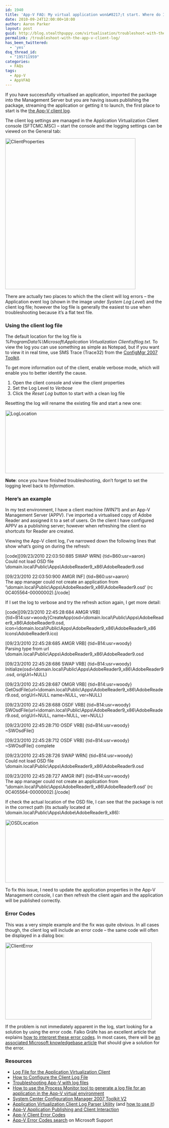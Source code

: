 ```yaml
---
id: 1940
title: 'App-V FAQ: My virtual application won&#8217;t start. Where do I start troubleshooting?'
date: 2010-09-24T12:00:00+10:00
author: Aaron Parker
layout: post
guid: http://blog.stealthpuppy.com/virtualisation/troubleshoot-with-the-app-v-client-log/
permalink: /troubleshoot-with-the-app-v-client-log/
has_been_twittered:
  - 'yes'
dsq_thread_id:
  - "195711959"
categories:
  - FAQs
tags:
  - App-V
  - AppVFAQ
---
```

<img style="margin: 0px 10px 5px 0px; display: inline;" src="http://stealthpuppy.com/wp-content/uploads/2010/06/AppVFAQLogo.png" alt="" align="right" />If you have successfully virtualised an application, imported the package into the Management Server but you are having issues publishing the package, streaming the application or getting it to launch, the first place to start is the [the App-V client log](http://technet.microsoft.com/en-us/library/cc817165.aspx).

The client log settings are managed in the Application Virtualization Client console (SFTCMC.MSC) – start the console and the logging settings can be viewed on the General tab:

[<img style="background-image: none; padding-left: 0px; padding-right: 0px; display: inline; padding-top: 0px; border: 0px;" title="ClientProperties" src="http://stealthpuppy.com/wp-content/uploads/2010/09/ClientProperties_thumb.png" border="0" alt="ClientProperties" width="414" height="479" />](http://stealthpuppy.com/wp-content/uploads/2010/09/ClientProperties.png)

There are actually two places to which the the client will log errors – the Application event log (shown in the image under _System Log Level_) and the client log file; however the log file is generally the easiest to use when troubleshooting because it&#8217;s a flat text file.

### Using the client log file

The default location for the log file is _%ProgramData%\Microsoft\Application Virtualization Client\sftlog.txt_. To view the log you can use something as simple as Notepad, but if you want to view it in real time, use SMS Trace (Trace32) from the [ConfigMgr 2007 Toolkit](http://www.microsoft.com/downloads/en/details.aspx?displaylang=en&FamilyID=5a47b972-95d2-46b1-ab14-5d0cbce54eb8).

To get more information out of the client, enable verbose mode, which will enable you to better identify the cause.

  1. Open the client console and view the client properties
  2. Set the Log Level to _Verbose_
  3. Click the _Reset Log_ button to start with a clean log file

Resetting the log will rename the existing file and start a new one:

<img style="background-image: none; padding-left: 0px; padding-right: 0px; display: inline; padding-top: 0px; border: 0px;" title="LogLocation" src="http://stealthpuppy.com/wp-content/uploads/2010/09/LogLocation.png" border="0" alt="LogLocation" width="660" height="200" /> 

**Note**: once you have finished troubleshooting, don&#8217;t forget to set the logging level back to _Information_.

### Here&#8217;s an example

In my test environment, I have a client machine (WIN71) and an App-V Management Server (APPV). I&#8217;ve imported a virtualised copy of Adobe Reader and assigned it to a set of users. On the client I have configured APPV as a publishing server; however when refreshing the client no shortcuts for Reader are created.

Viewing the App-V client log, I&#8217;ve narrowed down the following lines that show what&#8217;s going on during the refresh:

\[code\]\[09/23/2010 22:03:50:885 SWAP WRN\] {tid=B60:usr=aaron}  
Could not load OSD file \\domain.local\Public\Apps\AdobeReader9_x86\AdobeReader9.osd

[09/23/2010 22:03:50:900 AMGR INF] {tid=B60:usr=aaron}  
The app manager could not create an application from &#8216;\\domain.local\Public\Apps\AdobeReader9_x86\AdobeReader9.osd&#8217; (rc 0C405564-00000002).[/code]

If I set the log to verbose and try the refresh action again, I get more detail:

\[code\]\[09/23/2010 22:45:28:684 AMGR VRB\] {tid=B14:usr=woody}CreateApp(osd=\\domain.local\Public\Apps\AdobeReader9\_x86\AdobeReader9.osd, icon=\\domain.local\Public\Apps\AdobeReader9\_x86\AdobeReader9_x86 Icons\AdobeReader9.ico)

[09/23/2010 22:45:28:685 AMGR VRB] {tid=B14:usr=woody}  
Parsing type from url \\domain.local\Public\Apps\AdobeReader9_x86\AdobeReader9.osd

[09/23/2010 22:45:28:686 SWAP VRB] {tid=B14:usr=woody}  
Initialize(osd=\\domain.local\Public\Apps\AdobeReader9_x86\AdobeReader9.osd, origUrl=NULL)

[09/23/2010 22:45:28:687 OMGR VRB] {tid=B14:usr=woody}  
GetOsdFile(url=\\domain.local\Public\Apps\AdobeReader9_x86\AdobeReader9.osd, origUrl=NULL name=NULL, ver=NULL)

[09/23/2010 22:45:28:688 OSDF VRB] {tid=B14:usr=woody}  
SWOsdFile(url=\\domain.local\Public\Apps\AdobeReader9_x86\AdobeReader9.osd, origUrl=NULL, name=NULL, ver=NULL)

[09/23/2010 22:45:28:710 OSDF VRB] {tid=B14:usr=woody}  
~SWOsdFile()

[09/23/2010 22:45:28:712 OSDF VRB] {tid=B14:usr=woody}  
~SWOsdFile() complete

[09/23/2010 22:45:28:726 SWAP WRN] {tid=B14:usr=woody}  
Could not load OSD file \\domain.local\Public\Apps\AdobeReader9_x86\AdobeReader9.osd

[09/23/2010 22:45:28:727 AMGR INF] {tid=B14:usr=woody}  
The app manager could not create an application from &#8216;\\domain.local\Public\Apps\AdobeReader9_x86\AdobeReader9.osd&#8217; (rc 0C405564-00000002).[/code]

If check the actual location of the OSD file, I can see that the package is not in the correct path (its actually located at \\domain.local\Public\Apps\Adobe\AdobeReader9_x86):

[<img style="background-image: none; padding-left: 0px; padding-right: 0px; display: inline; padding-top: 0px; border: 0px;" title="OSDLocation" src="http://stealthpuppy.com/wp-content/uploads/2010/09/OSDLocation_thumb.png" border="0" alt="OSDLocation" width="660" height="200" />](http://stealthpuppy.com/wp-content/uploads/2010/09/OSDLocation.png)

To fix this issue, I need to update the application properties in the App-V Management console, I can then refresh the client again and the application will be published correctly.

### Error Codes

This was a very simple example and the fix was quite obvious. In all cases though, the client log will include an error code – the same code will often be displayed in a dialog box:

[<img style="background-image: none; padding-left: 0px; padding-right: 0px; display: inline; padding-top: 0px; border: 0px;" title="ClientError" src="http://stealthpuppy.com/wp-content/uploads/2010/09/ClientError_thumb.png" border="0" alt="ClientError" width="466" height="244" />](http://stealthpuppy.com/wp-content/uploads/2010/09/ClientError.png)

If the problem is not immediately apparent in the log, start looking for a solution by using the error code. Falko Gräfe has an excellent article that explains [how to interpret these error codes](http://www.kirx.org/app-v/read/error-codes-en.html). In most cases, there will be [an associated Microsoft knowledgebase article](http://support.microsoft.com/search/default.aspx?query=%22app-v%22+error+code) that should give a solution for the error.

### Resources

  * [Log File for the Application Virtualization Client](http://technet.microsoft.com/en-us/library/cc817103.aspx)
  * [How to Configure the Client Log File](http://technet.microsoft.com/en-us/library/cc817165.aspx)
  * [Troubleshooting App-V with log files](http://blogs.technet.com/b/appv/archive/2009/01/26/troubleshooting-app-v-with-log-files.aspx)
  * [﻿﻿How to use the Process Monitor tool to generate a log file for an application in the App-V virtual environment](http://support.microsoft.com/kb/939896/)
  * [System Center Configuration Manager 2007 Toolkit V2](http://www.microsoft.com/downloads/en/details.aspx?displaylang=en&FamilyID=5a47b972-95d2-46b1-ab14-5d0cbce54eb8)
  * [Application Virtualization Client Log Parser Utility](http://www.microsoft.com/downloads/details.aspx?displaylang=en&FamilyID=72876c60-3a87-4705-b722-f73eb56219bf) (and [how to use it](http://blogs.technet.com/b/appv/archive/2008/11/06/app-v-4-5-resource-kit-application-virtualization-client-log-parser-utility.aspx))
  * [App-V Application Publishing and Client Interaction](http://download.microsoft.com/download/f/7/8/f784a197-73be-48ff-83da-4102c05a6d44/AppPubandClientInteraction.docx)
  * [App-V Client Error Codes](http://www.kirx.org/app-v/read/error-codes-en.html)
  * [App-V Error Codes search](http://support.microsoft.com/search/default.aspx?query=%22app-v%22+error+code) on Microsoft Support